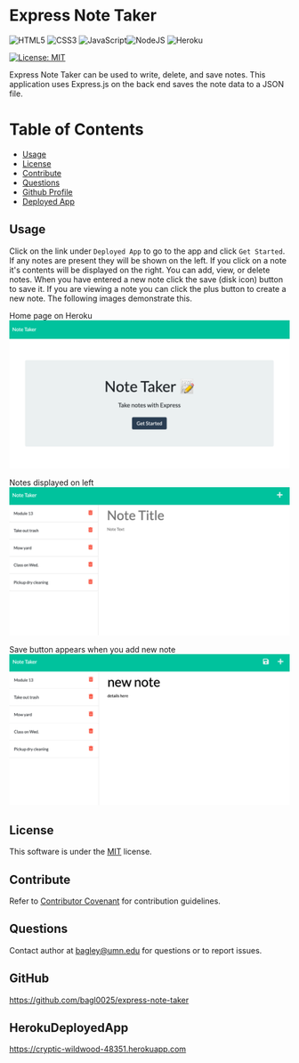 
  
  # Express Note Taker

  ![HTML5](https://img.shields.io/badge/html5-%23E34F26.svg?style=for-the-badge&logo=html5&logoColor=white)
  ![CSS3](https://img.shields.io/badge/css3-%231572B6.svg?style=for-the-badge&logo=css3&logoColor=white)
  ![JavaScript](https://img.shields.io/badge/javascript-%23323330.svg?style=for-the-badge&logo=javascript&logoColor=%23F7DF1E)![NodeJS](https://img.shields.io/badge/node.js-6DA55F?style=for-the-badge&logo=node.js&logoColor=white)
  ![Heroku](https://img.shields.io/badge/heroku-%23430098.svg?style=for-the-badge&logo=heroku&logoColor=white)

  [![License: MIT](https://img.shields.io/badge/License-MIT-yellow.svg)](https://opensource.org/licenses/MIT)

  Express Note Taker can be used to write, delete, and save notes. This application uses Express.js on the back end saves the note data to a JSON file. 

  # Table of Contents
  * [Usage](#usage)
  * [License](#license)
  * [Contribute](#contribute)
  * [Questions](#questions)
  * [Github Profile](#github)
  * [Deployed App](#herokudeployedapp)
    
  ## Usage
  Click on the link under `Deployed App` to go to the app and click `Get Started`. If any notes are present they will be shown on the left. If you click on a note it's contents will be displayed on the right. You can add, view, or delete notes. When you have entered a new note click the save (disk icon) button to save it. If you are viewing a note you can click the plus button to create a new note. The following images demonstrate this.

  Home page on Heroku <img src="./assets/landing.png" alt="express note taker home page screenshot" width="600"/>
  
  Notes displayed on left <img src="./assets/note.png" alt="notes list screenshot" width="600"/>
  
  Save button appears when you add new note <img src="./assets/noteS.png" alt="save note screenshot" width="600"/>
  
  ## License
  This software is under the [MIT](./LICENSE) license.
  ## Contribute
  Refer to [Contributor Covenant](https://www.contributor-covenant.org/) for contribution guidelines.

  ## Questions
  Contact author at bagley@umn.edu for questions or to report issues.
  ## GitHub
  https://github.com/bagl0025/express-note-taker
  
  ## HerokuDeployedApp
  https://cryptic-wildwood-48351.herokuapp.com
  
